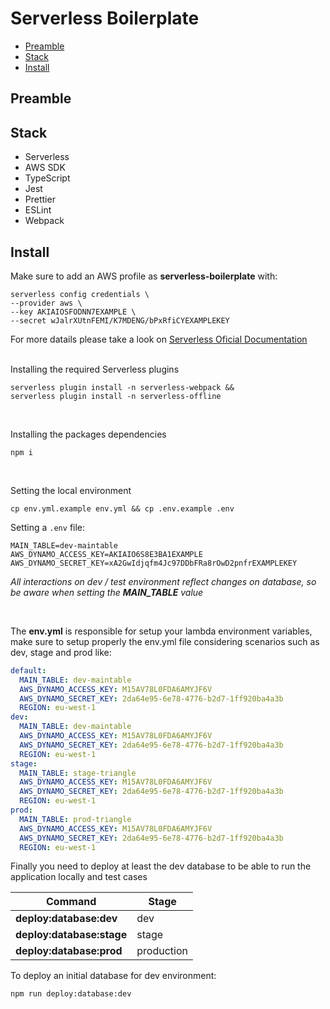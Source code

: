 # Serverless Boilerplate

- [Preamble](#preamble)
- [Stack](#stack)
- [Install](#install)

## Preamble

## Stack

- Serverless
- AWS SDK
- TypeScript
- Jest
- Prettier
- ESLint
- Webpack

## Install

Make sure to add an AWS profile as **serverless-boilerplate** with:

```
serverless config credentials \
--provider aws \
--key AKIAIOSFODNN7EXAMPLE \
--secret wJalrXUtnFEMI/K7MDENG/bPxRfiCYEXAMPLEKEY
```


For more datails please take a look on [Serverless Oficial Documentation](https://www.serverless.com/framework/docs/providers/aws/guide/credentials/) <br /> <br />

Installing the required Serverless plugins

```
serverless plugin install -n serverless-webpack &&
serverless plugin install -n serverless-offline
```

<br />

Installing the packages dependencies

```
npm i
```

<br />

Setting the local environment

```
cp env.yml.example env.yml && cp .env.example .env
```

Setting a `.env` file:

```
MAIN_TABLE=dev-maintable
AWS_DYNAMO_ACCESS_KEY=AKIAIO6S8E3BA1EXAMPLE
AWS_DYNAMO_SECRET_KEY=xA2GwIdjqfm4Jc97DDbFRa8rOwD2pnfrEXAMPLEKEY
```

*All interactions on dev / test environment reflect changes on database, so be aware when setting the **MAIN_TABLE** value*


<br />

The **env.yml** is responsible for setup your lambda environment variables, make sure to setup properly the env.yml file considering scenarios such as dev, stage and prod like:

```yml
default:
  MAIN_TABLE: dev-maintable
  AWS_DYNAMO_ACCESS_KEY: M15AV78L0FDA6AMYJF6V
  AWS_DYNAMO_SECRET_KEY: 2da64e95-6e78-4776-b2d7-1ff920ba4a3b
  REGION: eu-west-1
dev:
  MAIN_TABLE: dev-maintable
  AWS_DYNAMO_ACCESS_KEY: M15AV78L0FDA6AMYJF6V
  AWS_DYNAMO_SECRET_KEY: 2da64e95-6e78-4776-b2d7-1ff920ba4a3b
  REGION: eu-west-1
stage:
  MAIN_TABLE: stage-triangle
  AWS_DYNAMO_ACCESS_KEY: M15AV78L0FDA6AMYJF6V
  AWS_DYNAMO_SECRET_KEY: 2da64e95-6e78-4776-b2d7-1ff920ba4a3b
  REGION: eu-west-1
prod:
  MAIN_TABLE: prod-triangle
  AWS_DYNAMO_ACCESS_KEY: M15AV78L0FDA6AMYJF6V
  AWS_DYNAMO_SECRET_KEY: 2da64e95-6e78-4776-b2d7-1ff920ba4a3b
  REGION: eu-west-1
```

Finally you need to deploy at least the dev database to be able to run the application locally and test cases

<table class="demo">
 <thead>
 <tr>
  <th>Command</th>
  <th>Stage</th>
 </tr>
 </thead>
 <tbody>
 <tr>
  <td><strong>deploy:database:dev</strong></td>
  <td>dev</td>
 </tr>
 <tr>
  <td><strong>deploy:database:stage</strong></td>
  <td>stage</td>
 </tr>
 <tr>
  <td><strong>deploy:database:prod</strong></td>
  <td>production</td>
 </tr>
 </tbody>
</table>

To deploy an initial database for dev environment:
```
npm run deploy:database:dev
```